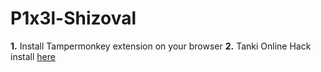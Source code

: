 # P1x3l-Shizoval
**1.** Install Tampermonkey extension on your browser
**2.** Tanki Online Hack install [here](https://github.com/P1x3L-EXE/P1x3l-Shizoval/raw/main/Files/shizoval.user.js)
